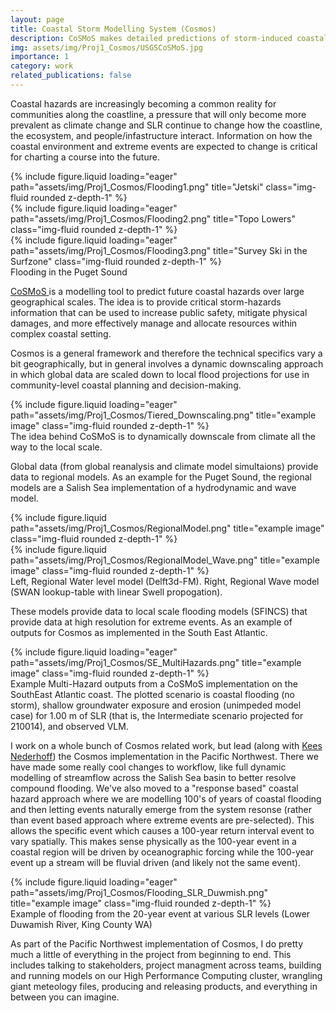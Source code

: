 ```yaml
---
layout: page
title: Coastal Storm Modelling System (Cosmos) 
description: CoSMoS makes detailed predictions of storm-induced coastal flooding, erosion, and cliff failures over large geographic scales.
img: assets/img/Proj1_Cosmos/USGSCoSMoS.jpg
importance: 1
category: work
related_publications: false
---
```


Coastal hazards are increasingly becoming a common reality for communities along the coastline, a pressure that will only become more prevalent as climate change and SLR continue to change how the coastline, the ecosystem, and people/infastructure interact. Information on how the coastal environment and extreme events are expected to change is critical for charting a course into the future. 

<div class="row">
    <div class="col-sm mt-3 mt-md-0">
        {% include figure.liquid loading="eager" path="assets/img/Proj1_Cosmos/Flooding1.png" title="Jetski" class="img-fluid rounded z-depth-1" %}
    </div>
    <div class="col-sm mt-3 mt-md-0">
        {% include figure.liquid loading="eager" path="assets/img/Proj1_Cosmos/Flooding2.png" title="Topo Lowers" class="img-fluid rounded z-depth-1" %}
    </div>
    <div class="col-sm mt-3 mt-md-0">
        {% include figure.liquid loading="eager" path="assets/img/Proj1_Cosmos/Flooding3.png" title="Survey Ski in the Surfzone" class="img-fluid rounded z-depth-1" %}
    </div>
</div>
<div class="caption">
    Flooding in the Puget Sound
</div>

<a href="https://www.usgs.gov/centers/pcmsc/science/coastal-storm-modeling-system-cosmos"> CoSMoS </a> is a modelling tool to predict future coastal hazards over large geographical scales. The idea is to provide critical storm-hazards information that can be used to increase public safety, mitigate physical damages, and more effectively manage and allocate resources within complex coastal setting. 

Cosmos is a general framework and therefore the technical specifics vary a bit geographically, but in general involves a dynamic downscaling approach in which global data are scaled down to local flood projections for use in community-level coastal planning and decision-making.

<div class="row">
    <div class="col-sm mt-3 mt-md-0">
        {% include figure.liquid loading="eager" path="assets/img/Proj1_Cosmos/Tiered_Downscaling.png" title="example image" class="img-fluid rounded z-depth-1" %}
    </div>
</div>
<div class="caption">
    The idea behind CoSMoS is to dynamically downscale from climate all the way to the local scale.
</div>

Global data (from global reanalysis and climate model simultaions) provide data to regional models. As an example for the Puget Sound, the regional models are a Salish Sea implementation of a hydrodynamic and wave model.  

<div class="row justify-content-sm-center">
    <div class="col-sm-7 mt-3 mt-md-0">
        {% include figure.liquid path="assets/img/Proj1_Cosmos/RegionalModel.png" title="example image" class="img-fluid rounded z-depth-1" %}
    </div>
    <div class="col-sm-5 mt-3 mt-md-0">
        {% include figure.liquid path="assets/img/Proj1_Cosmos/RegionalModel_Wave.png" title="example image" class="img-fluid rounded z-depth-1" %}
    </div>
</div>
<div class="caption">
   Left, Regional Water level model (Delft3d-FM). Right, Regional Wave model (SWAN lookup-table with linear Swell propogation).
</div>

These models provide data to local scale flooding models (SFINCS) that provide data at high resolution for extreme events. As an example of outputs for Cosmos as implemented in the South East Atlantic.

<div class="row">
    <div class="col-sm mt-3 mt-md-0">
        {% include figure.liquid loading="eager" path="assets/img/Proj1_Cosmos/SE_MultiHazards.png" title="example image" class="img-fluid rounded z-depth-1" %}
    </div>
</div>
<div class="caption">
    Example Multi-Hazard outputs from a CoSMoS implementation on the SouthEast Atlantic coast. The plotted scenario is coastal flooding (no storm), shallow groundwater exposure and erosion (unimpeded model case) for 1.00 m of SLR (that is, the Intermediate scenario projected for 210014), and observed VLM.
</div>

I work on a whole bunch of Cosmos related work, but lead (along with <a href="https://www.linkedin.com/in/kees-nederhoff/"> Kees Nederhoff</a>) the Cosmos implementation in the Pacific Northwest. There we have made some really cool changes to workflow, like full dynamic modelling of streamflow across the Salish Sea basin to better resolve compound flooding. We've also moved to a "response based" coastal hazard approach where we are modelling 100's of years of coastal flooding and then letting events naturally emerge from the system resonse (rather than event based approach where extreme events are pre-selected). This allows the specific event which causes a 100-year return interval event to vary spatially. This makes sense physically as the 100-year event in a coastal region will be driven by oceanographic forcing while the 100-year event up a stream will be fluvial driven (and likely not the same event).


<div class="row">
    <div class="col-sm mt-3 mt-md-0">
        {% include figure.liquid loading="eager" path="assets/img/Proj1_Cosmos/Flooding_SLR_Duwmish.png" title="example image" class="img-fluid rounded z-depth-1" %}
    </div>
</div>
<div class="caption">
    Example of flooding from the 20-year event at various SLR levels (Lower Duwamish River, King County WA)
</div>

As part of the Pacific Northwest implementation of Cosmos, I do pretty much a little of everything in the project from beginning to end.  This includes talking to stakeholders, project managment across teams, building and running models on our High Performance Computing cluster, wrangling giant meteology files, producing and releasing products, and everything in between you can imagine.  

